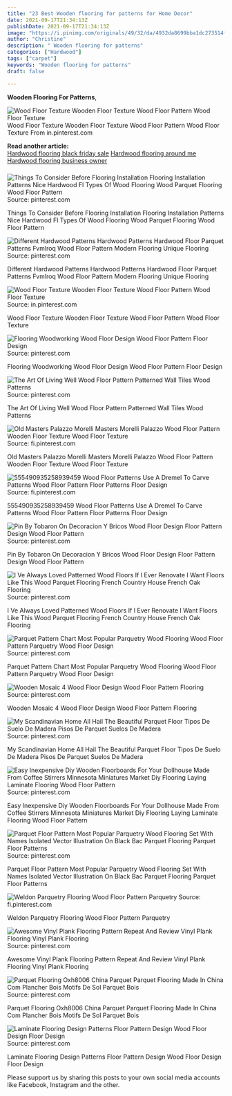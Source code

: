 ```yaml
---
title: "23 Best Wooden flooring for patterns for Home Decor"
date: 2021-09-17T21:34:13Z
publishDate: 2021-09-17T21:34:13Z
image: "https://i.pinimg.com/originals/49/32/da/4932da8699bba1dc273514f741f3255d.jpg"
author: "Christine"
description: " Wooden flooring for patterns"
categories: ["Hardwood"]
tags: ["carpet"]
keywords: "Wooden flooring for patterns"
draft: false

---
```

<!-- Head tag Code -->
**Wooden Flooring For Patterns**, 

![Wood Floor Texture Wooden Floor Texture Wood Floor Pattern Wood Floor Texture](https://i.pinimg.com/originals/3a/32/6e/3a326eb5e3d888a17209bbbff1fe1649.jpg "Wood Floor Texture Wooden Floor Texture Wood Floor Pattern Wood Floor Texture")
Wood Floor Texture Wooden Floor Texture Wood Floor Pattern Wood Floor Texture From in.pinterest.com

**Read another article:**  
[Hardwood flooring black friday sale](/hardwood-flooring-black-friday-sale/)
[Hardwood flooring around me](/hardwood-flooring-around-me/)
[Hardwood flooring business owner](/hardwood-flooring-business-owner/)




### 

 


![Things To Consider Before Flooring Installation Flooring Installation Patterns Nice Hardwood Fl Types Of Wood Flooring Wood Parquet Flooring Wood Floor Pattern](https://i.pinimg.com/originals/1d/c5/b6/1dc5b64548751035d20a40c70b4fa0b4.jpg "Things To Consider Before Flooring Installation Flooring Installation Patterns Nice Hardwood Fl Types Of Wood Flooring Wood Parquet Flooring Wood Floor Pattern")
Source: pinterest.com

Things To Consider Before Flooring Installation Flooring Installation Patterns Nice Hardwood Fl Types Of Wood Flooring Wood Parquet Flooring Wood Floor Pattern  

![Different Hardwood Patterns Hardwood Patterns Hardwood Floor Parquet Patterns Fvmlroq Wood Floor Pattern Modern Flooring Unique Flooring](https://i.pinimg.com/736x/b3/d8/c0/b3d8c023e1b8faba390d50b38749a306.jpg "Different Hardwood Patterns Hardwood Patterns Hardwood Floor Parquet Patterns Fvmlroq Wood Floor Pattern Modern Flooring Unique Flooring")
Source: pinterest.com

Different Hardwood Patterns Hardwood Patterns Hardwood Floor Parquet Patterns Fvmlroq Wood Floor Pattern Modern Flooring Unique Flooring  

![Wood Floor Texture Wooden Floor Texture Wood Floor Pattern Wood Floor Texture](https://i.pinimg.com/originals/3a/32/6e/3a326eb5e3d888a17209bbbff1fe1649.jpg "Wood Floor Texture Wooden Floor Texture Wood Floor Pattern Wood Floor Texture")
Source: in.pinterest.com

Wood Floor Texture Wooden Floor Texture Wood Floor Pattern Wood Floor Texture  

![Flooring Woodworking Wood Floor Design Wood Floor Pattern Floor Design](https://i.pinimg.com/originals/1e/40/4e/1e404e8ade8fea6be9746efe96b9277f.png "Flooring Woodworking Wood Floor Design Wood Floor Pattern Floor Design")
Source: pinterest.com

Flooring Woodworking Wood Floor Design Wood Floor Pattern Floor Design  

![The Art Of Living Well Wood Floor Pattern Patterned Wall Tiles Wood Patterns](https://i.pinimg.com/564x/67/de/16/67de166685335d089750d1a6475cf359--wood-wall-art-wall-d%C3%A9cor.jpg "The Art Of Living Well Wood Floor Pattern Patterned Wall Tiles Wood Patterns")
Source: pinterest.com

The Art Of Living Well Wood Floor Pattern Patterned Wall Tiles Wood Patterns  

![Old Masters Palazzo Morelli Masters Morelli Palazzo Wood Floor Pattern Wooden Floor Texture Wood Floor Texture](https://i.pinimg.com/originals/75/91/71/75917119fb0c44abd079462ce21279ff.jpg "Old Masters Palazzo Morelli Masters Morelli Palazzo Wood Floor Pattern Wooden Floor Texture Wood Floor Texture")
Source: fi.pinterest.com

Old Masters Palazzo Morelli Masters Morelli Palazzo Wood Floor Pattern Wooden Floor Texture Wood Floor Texture  

![555490935258939459 Wood Floor Patterns Use A Dremel To Carve Patterns Wood Floor Pattern Floor Patterns Floor Design](https://i.pinimg.com/originals/15/22/4e/15224e9747d66d96ca15d18424c4e1ee.jpg "555490935258939459 Wood Floor Patterns Use A Dremel To Carve Patterns Wood Floor Pattern Floor Patterns Floor Design")
Source: fi.pinterest.com

555490935258939459 Wood Floor Patterns Use A Dremel To Carve Patterns Wood Floor Pattern Floor Patterns Floor Design  

![Pin By Tobaron On Decoracion Y Bricos Wood Floor Design Floor Pattern Design Wood Floor Pattern](https://i.pinimg.com/originals/37/97/3f/37973f14e26fde84eb2ab9abeea49539.jpg "Pin By Tobaron On Decoracion Y Bricos Wood Floor Design Floor Pattern Design Wood Floor Pattern")
Source: pinterest.com

Pin By Tobaron On Decoracion Y Bricos Wood Floor Design Floor Pattern Design Wood Floor Pattern  

![I Ve Always Loved Patterned Wood Floors If I Ever Renovate I Want Floors Like This Wood Parquet Flooring French Country House French Oak Flooring](https://i.pinimg.com/600x315/78/0e/c6/780ec666af0e9e12ec597e2e9ff5c9e2.jpg "I Ve Always Loved Patterned Wood Floors If I Ever Renovate I Want Floors Like This Wood Parquet Flooring French Country House French Oak Flooring")
Source: pinterest.com

I Ve Always Loved Patterned Wood Floors If I Ever Renovate I Want Floors Like This Wood Parquet Flooring French Country House French Oak Flooring  

![Parquet Pattern Chart Most Popular Parquetry Wood Flooring Wood Floor Pattern Parquetry Wood Floor Design](https://i.pinimg.com/originals/4d/9e/14/4d9e14b9e14e9ac9f31f579e71908be3.jpg "Parquet Pattern Chart Most Popular Parquetry Wood Flooring Wood Floor Pattern Parquetry Wood Floor Design")
Source: pinterest.com

Parquet Pattern Chart Most Popular Parquetry Wood Flooring Wood Floor Pattern Parquetry Wood Floor Design  

![Wooden Mosaic 4 Wood Floor Design Wood Floor Pattern Flooring](https://i.pinimg.com/originals/24/bd/ff/24bdff69f68ee2b491948a5879e616e5.jpg "Wooden Mosaic 4 Wood Floor Design Wood Floor Pattern Flooring")
Source: pinterest.com

Wooden Mosaic 4 Wood Floor Design Wood Floor Pattern Flooring  

![My Scandinavian Home All Hail The Beautiful Parquet Floor Tipos De Suelo De Madera Pisos De Parquet Suelos De Madera](https://i.pinimg.com/originals/45/64/42/45644263e8b53df11397597abf953e6e.jpg "My Scandinavian Home All Hail The Beautiful Parquet Floor Tipos De Suelo De Madera Pisos De Parquet Suelos De Madera")
Source: pinterest.com

My Scandinavian Home All Hail The Beautiful Parquet Floor Tipos De Suelo De Madera Pisos De Parquet Suelos De Madera  

![Easy Inexpensive Diy Wooden Floorboards For Your Dollhouse Made From Coffee Stirrers Minnesota Miniatures Market Diy Flooring Laying Laminate Flooring Wood Floor Pattern](https://i.pinimg.com/564x/ed/29/e1/ed29e1c17dec5fd00822882647629a8c.jpg "Easy Inexpensive Diy Wooden Floorboards For Your Dollhouse Made From Coffee Stirrers Minnesota Miniatures Market Diy Flooring Laying Laminate Flooring Wood Floor Pattern")
Source: pinterest.com

Easy Inexpensive Diy Wooden Floorboards For Your Dollhouse Made From Coffee Stirrers Minnesota Miniatures Market Diy Flooring Laying Laminate Flooring Wood Floor Pattern  

![Parquet Floor Pattern Most Popular Parquetry Wood Flooring Set With Names Isolated Vector Illustration On Black Bac Parquet Flooring Parquet Floor Patterns](https://i.pinimg.com/originals/92/ee/12/92ee12a0173026c28358cd58bb06fbd2.png "Parquet Floor Pattern Most Popular Parquetry Wood Flooring Set With Names Isolated Vector Illustration On Black Bac Parquet Flooring Parquet Floor Patterns")
Source: pinterest.com

Parquet Floor Pattern Most Popular Parquetry Wood Flooring Set With Names Isolated Vector Illustration On Black Bac Parquet Flooring Parquet Floor Patterns  

![Weldon Parquetry Flooring Wood Floor Pattern Parquetry](https://i.pinimg.com/originals/42/40/7b/42407b8dccf5494eec8511781babff76.jpg "Weldon Parquetry Flooring Wood Floor Pattern Parquetry")
Source: fi.pinterest.com

Weldon Parquetry Flooring Wood Floor Pattern Parquetry  

![Awesome Vinyl Plank Flooring Pattern Repeat And Review Vinyl Plank Flooring Vinyl Plank Flooring](https://i.pinimg.com/originals/d8/9d/cc/d89dccc745cc5631aaf2bef71fdf1231.png "Awesome Vinyl Plank Flooring Pattern Repeat And Review Vinyl Plank Flooring Vinyl Plank Flooring")
Source: pinterest.com

Awesome Vinyl Plank Flooring Pattern Repeat And Review Vinyl Plank Flooring Vinyl Plank Flooring  

![Parquet Flooring Oxh8006 China Parquet Parquet Flooring Made In China Com Plancher Bois Motifs De Sol Parquet Bois](https://i.pinimg.com/474x/d3/f1/90/d3f1906e51d3d1e499779f0c6c34e896.jpg "Parquet Flooring Oxh8006 China Parquet Parquet Flooring Made In China Com Plancher Bois Motifs De Sol Parquet Bois")
Source: pinterest.com

Parquet Flooring Oxh8006 China Parquet Parquet Flooring Made In China Com Plancher Bois Motifs De Sol Parquet Bois  

![Laminate Flooring Design Patterns Floor Pattern Design Wood Floor Design Floor Design](https://i.pinimg.com/originals/49/32/da/4932da8699bba1dc273514f741f3255d.jpg "Laminate Flooring Design Patterns Floor Pattern Design Wood Floor Design Floor Design")
Source: pinterest.com

Laminate Flooring Design Patterns Floor Pattern Design Wood Floor Design Floor Design  

Please support us by sharing this posts to your own social media accounts like Facebook, Instagram and the other.

